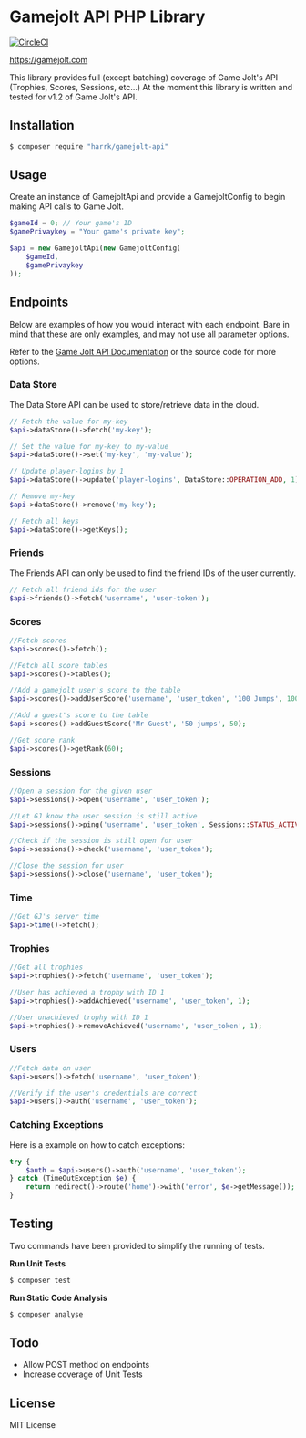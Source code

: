 # Gamejolt API PHP Library

[![CircleCI](https://circleci.com/gh/Harrk/gamejolt-api/tree/master.svg?style=svg)](https://circleci.com/gh/Harrk/gamejolt-api/tree/master)

https://gamejolt.com

This library provides full (except batching) coverage of Game Jolt's API (Trophies, Scores, Sessions, etc...)
At the moment this library is written and tested for v1.2 of Game Jolt's API.


## Installation

```bash
$ composer require "harrk/gamejolt-api"
```

## Usage
Create an instance of GamejoltApi and provide a GamejoltConfig 
to begin making API calls to Game Jolt.

```php
$gameId = 0; // Your game's ID
$gamePrivaykey = "Your game's private key";

$api = new GamejoltApi(new GamejoltConfig(
    $gameId,
    $gamePrivaykey
));
```

## Endpoints
Below are examples of how you would interact with each endpoint. Bare in mind that these are only examples,
and may not use all parameter options.

Refer to the [Game Jolt API Documentation](https://gamejolt.com/game-api/doc) or the source code for more options.

### Data Store
The Data Store API can be used to store/retrieve data in the cloud.

```php
// Fetch the value for my-key
$api->dataStore()->fetch('my-key');

// Set the value for my-key to my-value
$api->dataStore()->set('my-key', 'my-value');

// Update player-logins by 1
$api->dataStore()->update('player-logins', DataStore::OPERATION_ADD, 1);

// Remove my-key
$api->dataStore()->remove('my-key');

// Fetch all keys
$api->dataStore()->getKeys();
```
### Friends
The Friends API can only be used to find the friend IDs of the user currently.
```php
// Fetch all friend ids for the user
$api->friends()->fetch('username', 'user-token');
```

### Scores
```php
//Fetch scores
$api->scores()->fetch();

//Fetch all score tables
$api->scores()->tables();

//Add a gamejolt user's score to the table
$api->scores()->addUserScore('username', 'user_token', '100 Jumps', 100);

//Add a guest's score to the table
$api->scores()->addGuestScore('Mr Guest', '50 jumps', 50);

//Get score rank
$api->scores()->getRank(60);
```

### Sessions
```php
//Open a session for the given user
$api->sessions()->open('username', 'user_token');

//Let GJ know the user session is still active
$api->sessions()->ping('username', 'user_token', Sessions::STATUS_ACTIVE);

//Check if the session is still open for user
$api->sessions()->check('username', 'user_token');

//Close the session for user
$api->sessions()->close('username', 'user_token');
```

### Time
```php
//Get GJ's server time
$api->time()->fetch();
```

### Trophies
```php
//Get all trophies
$api->trophies()->fetch('username', 'user_token');

//User has achieved a trophy with ID 1
$api->trophies()->addAchieved('username', 'user_token', 1);

//User unachieved trophy with ID 1
$api->trophies()->removeAchieved('username', 'user_token', 1);
```

### Users

```php
//Fetch data on user
$api->users()->fetch('username', 'user_token');

//Verify if the user's credentials are correct
$api->users()->auth('username', 'user_token');
```

### Catching Exceptions
Here is a example on how to catch exceptions:
```php
try {
    $auth = $api->users()->auth('username', 'user_token');
} catch (TimeOutException $e) {
    return redirect()->route('home')->with('error', $e->getMessage());
}
```

## Testing
Two commands have been provided to simplify the running of tests.

**Run Unit Tests**
```bash
$ composer test
```

**Run Static Code Analysis**
```bash
$ composer analyse
```

## Todo
- Allow POST method on endpoints
- Increase coverage of Unit Tests

## License
MIT License
